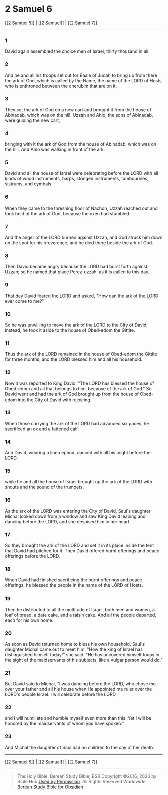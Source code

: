 # 2 Samuel 6

[[2 Samuel 5]] | [[2 Samuel]] | [[2 Samuel 7]]

---

### 1
David again assembled the choice men of Israel, thirty thousand in all.

### 2
And he and all his troops set out for Baale of Judah to bring up from there the ark of God, which is called by the Name, the name of the LORD of Hosts who is enthroned between the cherubim that are on it.

### 3
They set the ark of God on a new cart and brought it from the house of Abinadab, which was on the hill. Uzzah and Ahio, the sons of Abinadab, were guiding the new cart,

### 4
bringing with it the ark of God from the house of Abinadab, which was on the hill. And Ahio was walking in front of the ark.

### 5
David and all the house of Israel were celebrating before the LORD with all kinds of wood instruments, harps, stringed instruments, tambourines, sistrums, and cymbals.

### 6
When they came to the threshing floor of Nachon, Uzzah reached out and took hold of the ark of God, because the oxen had stumbled.

### 7
And the anger of the LORD burned against Uzzah, and God struck him down on the spot for his irreverence, and he died there beside the ark of God.

### 8
Then David became angry because the LORD had burst forth against Uzzah; so he named that place Perez-uzzah, as it is called to this day.

### 9
That day David feared the LORD and asked, "How can the ark of the LORD ever come to me?"

### 10
So he was unwilling to move the ark of the LORD to the City of David; instead, he took it aside to the house of Obed-edom the Gittite.

### 11
Thus the ark of the LORD remained in the house of Obed-edom the Gittite for three months, and the LORD blessed him and all his household.

### 12
Now it was reported to King David, "The LORD has blessed the house of Obed-edom and all that belongs to him, because of the ark of God." So David went and had the ark of God brought up from the house of Obed-edom into the City of David with rejoicing.

### 13
When those carrying the ark of the LORD had advanced six paces, he sacrificed an ox and a fattened calf.

### 14
And David, wearing a linen ephod, danced with all his might before the LORD,

### 15
while he and all the house of Israel brought up the ark of the LORD with shouts and the sound of the trumpets.

### 16
As the ark of the LORD was entering the City of David, Saul's daughter Michal looked down from a window and saw King David leaping and dancing before the LORD, and she despised him in her heart.

### 17
So they brought the ark of the LORD and set it in its place inside the tent that David had pitched for it. Then David offered burnt offerings and peace offerings before the LORD.

### 18
When David had finished sacrificing the burnt offerings and peace offerings, he blessed the people in the name of the LORD of Hosts.

### 19
Then he distributed to all the multitude of Israel, both men and women, a loaf of bread, a date cake, and a raisin cake. And all the people departed, each for his own home.

### 20
As soon as David returned home to bless his own household, Saul's daughter Michal came out to meet him. "How the king of Israel has distinguished himself today!" she said. "He has uncovered himself today in the sight of the maidservants of his subjects, like a vulgar person would do."

### 21
But David said to Michal, "I was dancing before the LORD, who chose me over your father and all his house when He appointed me ruler over the LORD's people Israel. I will celebrate before the LORD,

### 22
and I will humiliate and humble myself even more than this. Yet I will be honored by the maidservants of whom you have spoken."

### 23
And Michal the daughter of Saul had no children to the day of her death.

---

[[2 Samuel 5]] | [[2 Samuel]] | [[2 Samuel 7]]

---

> The Holy Bible, Berean Study Bible, BSB
> Copyright &copy;2016, 2020 by Bible Hub
> [Used by Permission](https://berean.bible/terms.htm). All Rights Reserved Worldwide.
> [Berean Study Bible for Obsidian](https://github.com/gapmiss/berean-study-bible-for-obsidian)</small>

